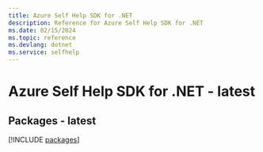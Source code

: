 ```yaml
---
title: Azure Self Help SDK for .NET
description: Reference for Azure Self Help SDK for .NET
ms.date: 02/15/2024
ms.topic: reference
ms.devlang: dotnet
ms.service: selfhelp
---
```

# Azure Self Help SDK for .NET - latest
## Packages - latest
[!INCLUDE [packages](self-help-index.md)]